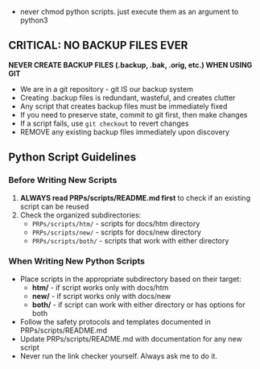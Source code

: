 - never chmod python scripts. just execute them as an argument to python3

## CRITICAL: NO BACKUP FILES EVER
**NEVER CREATE BACKUP FILES (.backup, .bak, .orig, etc.) WHEN USING GIT**
- We are in a git repository - git IS our backup system
- Creating .backup files is redundant, wasteful, and creates clutter
- Any script that creates backup files must be immediately fixed
- If you need to preserve state, commit to git first, then make changes
- If a script fails, use `git checkout` to revert changes
- REMOVE any existing backup files immediately upon discovery

## Python Script Guidelines

### Before Writing New Scripts
1. **ALWAYS read PRPs/scripts/README.md first** to check if an existing script can be reused
2. Check the organized subdirectories:
   - `PRPs/scripts/htm/` - scripts for docs/htm directory
   - `PRPs/scripts/new/` - scripts for docs/new directory
   - `PRPs/scripts/both/` - scripts that work with either directory

### When Writing New Python Scripts
- Place scripts in the appropriate subdirectory based on their target:
  - **htm/** - if script works only with docs/htm
  - **new/** - if script works only with docs/new
  - **both/** - if script can work with either directory or has options for both
- Follow the safety protocols and templates documented in PRPs/scripts/README.md
- Update PRPs/scripts/README.md with documentation for any new script
- Never run the link checker yourself. Always ask me to do it.